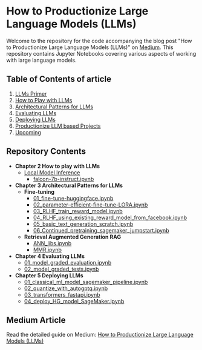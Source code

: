 # How to Productionize Large Language Models (LLMs)

Welcome to the repository for the code accompanying the blog post "How to Productionize Large Language Models (LLMs)" on [Medium](link_to_medium_article). This repository contains Jupyter Notebooks covering various aspects of working with large language models.

## Table of Contents of article
1. [LLMs Primer](#llms-primer)
2. [How to Play with LLMs](#how-to-play-with-llms)
3. [Architectural Patterns for LLMs](#architectural-patterns-for-llms)
4. [Evaluating LLMs](#evaluating-llms)
5. [Deploying LLMs](#deploying-llms)
6. [Productionize LLM based Projects](#productionize-llm-based-projects)
7. [Upcoming](#upcoming)


## Repository Contents
- **Chapter 2 How to play with LLMs**
  - [Local Model Inference](./Chapter%202%20How%20to%20play%20with%20LLMs/local-model-inference)
    - [falcon-7b-instruct.ipynb](./Chapter%202%20How%20to%20play%20with%20LLMs/local-model-inference/falcon-7b-instruct.ipynb)
- **Chapter 3 Architectural Patterns for LLMs**
  - **Fine-tuning**
    - [01_fine-tune-huggingface.ipynb](./Chapter%203%20Architectural%20Patterns%20for%20LLMs/Fine-tuning/01_fine-tune-huggingface.ipynb)
    - [02_parameter-efficient-fine-tune-LORA.ipynb](./Chapter%203%20Architectural%20Patterns%20for%20LLMs/Fine-tuning/02_parameter-efficient-fine-tune-LORA.ipynb)
    - [03_RLHF_train_reward_model.ipynb](./Chapter%203%20Architectural%20Patterns%20for%20LLMs/Fine-tuning/03_RLHF_train_reward_model.ipynb)
    - [04_RLHF_using_existing_reward_model_from_facebook.ipynb](./Chapter%203%20Architectural%20Patterns%20for%20LLMs/Fine-tuning/04_RLHF_using_existing_reward_model_from_facebook.ipynb)
    - [05_basic_text_generation_scratch.ipynb](./Chapter%203%20Architectural%20Patterns%20for%20LLMs/Fine-tuning/05_basic_text_generation_scratch.ipynb)
    - [06_Continued_pretraining_sagemaker_jumpstart.ipynb](./Chapter%203%20Architectural%20Patterns%20for%20LLMs/Fine-tuning/06_Continued_pretraining_sagemaker_jumpstart.ipynb)
  - **Retrieval Augmented Generation RAG**
    - [ANN_libs.ipynb](./Chapter%203%20Architectural%20Patterns%20for%20LLMs/Retrieval%20Augmented%20Generation%20RAG/ANN_libs.ipynb)
    - [MMR.ipynb](./Chapter%203%20Architectural%20Patterns%20for%20LLMs/Retrieval%20Augmented%20Generation%20RAG/MMR.ipynb)
- **Chapter 4 Evaluating LLMs**
  - [01_model_graded_evaluation.ipynb](./Chapter%204%20Evaluating%20LLMs/01_model_graded_evaluation.ipynb)
  - [02_model_graded_tests.ipynb](./Chapter%204%20Evaluating%20LLMs/02_model_graded_tests.ipynb)
- **Chapter 5 Deploying LLMs**
  - [01_classical_ml_model_sagemaker_pipeline.ipynb](./Chapter%205%20Deploying%20LLMs/01_classical_ml_model_sagemaker_pipeline.ipynb)
  - [02_quantize_with_autogptq.ipynb](./Chapter%205%20Deploying%20LLMs/02_quantize_with_autogptq.ipynb)
  - [03_transformers_fastapi.ipynb](./Chapter%205%20Deploying%20LLMs/03_transformers_fastapi.ipynb)
  - [04_deploy_HG_model_SageMaker.ipynb](./Chapter%205%20Deploying%20LLMs/04_deploy_HG_model_SageMaker.ipynb)



## Medium Article
Read the detailed guide on Medium: [How to Productionize Large Language Models (LLMs)](link_to_medium_article)